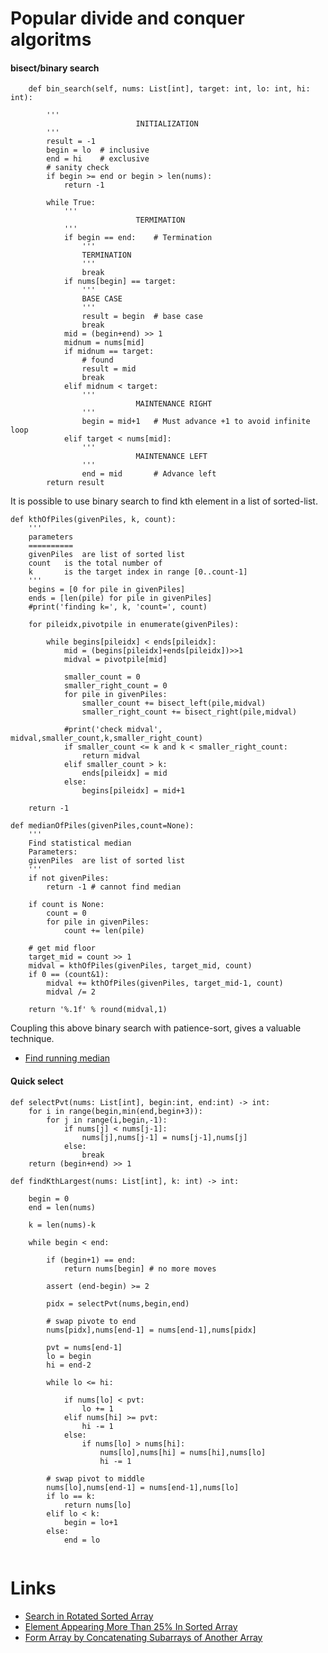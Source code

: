 
Popular divide and conquer algoritms
=======================================

#### bisect/binary search

```
    def bin_search(self, nums: List[int], target: int, lo: int, hi: int):

        '''
                            INITIALIZATION
        '''
        result = -1
        begin = lo  # inclusive
        end = hi    # exclusive
        # sanity check
        if begin >= end or begin > len(nums):
            return -1
        
        while True:
            '''
                            TERMIMATION
            '''
            if begin == end:    # Termination
                '''
                TERMINATION
                '''
                break
            if nums[begin] == target:
                '''
                BASE CASE
                '''
                result = begin  # base case
                break
            mid = (begin+end) >> 1
            midnum = nums[mid]
            if midnum == target:
                # found
                result = mid
                break
            elif midnum < target:
                '''
                            MAINTENANCE RIGHT
                '''
                begin = mid+1   # Must advance +1 to avoid infinite loop
            elif target < nums[mid]:
                '''
                            MAINTENANCE LEFT
                '''
                end = mid       # Advance left
        return result
```

It is possible to use binary search to find kth element in a list of sorted-list.

```
def kthOfPiles(givenPiles, k, count):
    '''
    parameters
    ==========
    givenPiles  are list of sorted list
    count   is the total number of
    k       is the target index in range [0..count-1]
    '''
    begins = [0 for pile in givenPiles]
    ends = [len(pile) for pile in givenPiles]
    #print('finding k=', k, 'count=', count)

    for pileidx,pivotpile in enumerate(givenPiles):

        while begins[pileidx] < ends[pileidx]:
            mid = (begins[pileidx]+ends[pileidx])>>1
            midval = pivotpile[mid]

            smaller_count = 0
            smaller_right_count = 0
            for pile in givenPiles:
                smaller_count += bisect_left(pile,midval)
                smaller_right_count += bisect_right(pile,midval)

            #print('check midval', midval,smaller_count,k,smaller_right_count)
            if smaller_count <= k and k < smaller_right_count:
                return midval
            elif smaller_count > k:
                ends[pileidx] = mid
            else:
                begins[pileidx] = mid+1

    return -1

def medianOfPiles(givenPiles,count=None):
    '''
    Find statistical median
    Parameters:
    givenPiles  are list of sorted list
    '''
    if not givenPiles:
        return -1 # cannot find median

    if count is None:
        count = 0
        for pile in givenPiles:
            count += len(pile)

    # get mid floor
    target_mid = count >> 1
    midval = kthOfPiles(givenPiles, target_mid, count)
    if 0 == (count&1):
        midval += kthOfPiles(givenPiles, target_mid-1, count)
        midval /= 2

    return '%.1f' % round(midval,1)
```

Coupling this above binary search with patience-sort, gives a valuable technique.

- [Find running median](https://www.hackerrank.com/challenges/find-the-running-median/problem)

#### Quick select

```
def selectPvt(nums: List[int], begin:int, end:int) -> int:
    for i in range(begin,min(end,begin+3)):
        for j in range(i,begin,-1):
            if nums[j] < nums[j-1]:
                nums[j],nums[j-1] = nums[j-1],nums[j]
            else:
                break
    return (begin+end) >> 1
 
def findKthLargest(nums: List[int], k: int) -> int:
    
    begin = 0
    end = len(nums)
    
    k = len(nums)-k
    
    while begin < end:
        
        if (begin+1) == end:
            return nums[begin] # no more moves
        
        assert (end-begin) >= 2
        
        pidx = selectPvt(nums,begin,end)
        
        # swap pivote to end
        nums[pidx],nums[end-1] = nums[end-1],nums[pidx]
        
        pvt = nums[end-1]
        lo = begin
        hi = end-2
        
        while lo <= hi:
            
            if nums[lo] < pvt:
                lo += 1
            elif nums[hi] >= pvt:
                hi -= 1
            else:
                if nums[lo] > nums[hi]:
                    nums[lo],nums[hi] = nums[hi],nums[lo]
                    hi -= 1
        
        # swap pivot to middle
        nums[lo],nums[end-1] = nums[end-1],nums[lo]
        if lo == k:
            return nums[lo]
        elif lo < k:
            begin = lo+1
        else:
            end = lo
        
```

Links
========

- [Search in Rotated Sorted Array](https://leetcode.com/problems/search-in-rotated-sorted-array/)
- [Element Appearing More Than 25% In Sorted Array](https://leetcode.com/problems/element-appearing-more-than-25-in-sorted-array/)
- [Form Array by Concatenating Subarrays of Another Array](https://leetcode.com/problems/form-array-by-concatenating-subarrays-of-another-array/)

